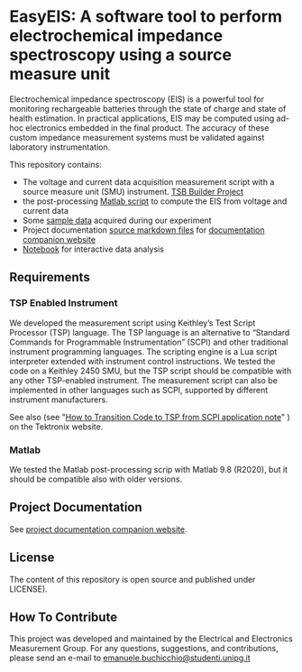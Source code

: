 # EasyEIS: A software tool to perform electrochemical impedance spectroscopy using a source measure unit

Electrochemical impedance spectroscopy (EIS) is a powerful tool for monitoring rechargeable batteries through the state of charge and state of health estimation. In practical applications, EIS may be computed using ad-hoc electronics embedded in the final product. The accuracy of these custom impedance measurement systems must be validated against laboratory instrumentation.  

This repository contains:

- The voltage and current data acquisition measurement script with a source measure unit (SMU) instrument. [TSB Builder Project](TspBuilder)
- the post-processing [Matlab script](Matlab/load_data.m)  to compute the EIS from voltage and current data
- Some [sample data](data/) acquired during our experiment
- Project documentation [source markdown files](docs) for  [documentation companion website](https://electrical-and-electronic-measurement.github.io/EIS-with-SMU)
- [Notebook](notebook) for interactive data analysis



## Requirements

### TSP Enabled Instrument

We developed the measurement script using Keithley’s Test Script Processor (TSP) language. The TSP language is an alternative to “Standard Commands for Programmable Instrumentation” (SCPI) and other traditional instrument programming languages. The scripting engine is a Lua script interpreter extended with instrument control instructions. We tested the code on a Keithley 2450 SMU, but the TSP script should be compatible with any other TSP-enabled instrument. The measurement script can also be implemented in other languages such as SCPI, supported by different instrument manufacturers.

See also  (see "[How to Transition Code to TSP from SCPI application note](https://www.tek.com/document/application-note/how-to-transition-code-to-tsp-from-scpi)" ) on the Tektronix website.

### Matlab

We tested the Matlab post-processing scrip with Matlab 9.8 (R2020), but it should be compatible also with older versions.

## Project Documentation

See [project documentation companion website](https://electrical-and-electronic-measurement.github.io/EasyEIS-with-SMU).

## License

The content of this repository is open source and published under LICENSE).

## How To Contribute

This project was developed and maintained by the Electrical and Electronics Measurement Group. For any questions, suggestions, and contributions, please send an e-mail to emanuele.buchicchio@studenti.unipg.it 
